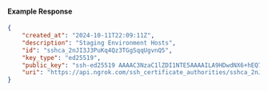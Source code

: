 <!-- Code generated for API Clients. DO NOT EDIT. -->

#### Example Response

```json
{
	"created_at": "2024-10-11T22:09:11Z",
	"description": "Staging Environment Hosts",
	"id": "sshca_2nJI3J3PuKq4Qz3TGgSqqUgvnQ5",
	"key_type": "ed25519",
	"public_key": "ssh-ed25519 AAAAC3NzaC1lZDI1NTE5AAAAILA9HDwdNX6+hEQ7wzoJMMmHa70If1yKxCv8JZYYtB0Z",
	"uri": "https://api.ngrok.com/ssh_certificate_authorities/sshca_2nJI3J3PuKq4Qz3TGgSqqUgvnQ5"
}
```
